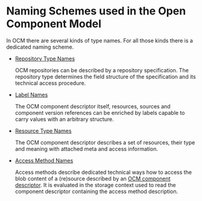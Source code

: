 # Naming Schemes used in the Open Component Model

In OCM there are several kinds of type names. For all those kinds there
is a dedicated naming scheme.

- [Repository Type Names](repositorytypes.md)

  OCM repositories can be described by a repository specification. The repository
  type determines the field structure of the specification and its technical
  access procedure. 

- [Label Names](labels.md)

  The OCM component descriptor itself, resources, sources  and component version
  references can be enriched by labels capable to carry values with an
  arbitrary structure.

- [Resource Type Names](resourcetypes.md)

  The OCM component descriptor describes a set of resources, their type and
  meaning with attached meta and access information.
  
- [Access Method Names](accessmethods.md)

  Access methods describe dedicated technical ways how to access the blob
  content of a (re)source described by an 
  [OCM component descriptor](../formats/compdesc/README.md). It is evaluated in
  the storage context used to read the component descriptor containing the
  access method description.